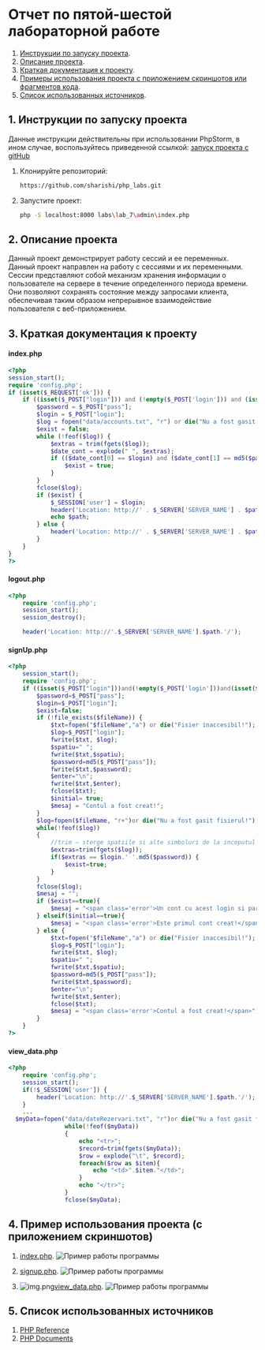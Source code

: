 # Отчет по пятой-шестой лабораторной работе

1. [Инструкции по запуску проекта](#1-инструкции-по-запуску-проекта).
2. [Описание проекта](#2-описание-проекта).
3. [Краткая документация к проекту](#3-краткая-документация-к-проекту).
4. [Примеры использования проекта с приложением скриншотов или фрагментов кода](#4-пример-использования-проекта-с-приложением-скриншотов).
5. [Список использованных источников](#5-список-использованных-источников).

## 1. Инструкции по запуску проекта

Данные инструкции действительны при использовании PhpStorm, в ином случае, воспользуйтесь приведенной ссылкой:
[запуск проекта с gitHub](https://www.youtube.com/watch?v=6N6JFynR0gM)

1. Клонируйте репозиторий:
   ```bash
   https://github.com/sharishi/php_labs.git
2. Запустите проект:
   <!-- Если у вас есть веб-сервер (например, Apache или Nginx), настройте его так, чтобы корневой каталог указывал на
   каталог вашего проекта.
   Если у вас нет веб-сервера, вы можете использовать встроенный сервер PHP для тестирования: -->
   ```bash
   php -S localhost:8000 labs\lab_7\admin\index.php

## 2. Описание проекта

Данный проект демонстрирует работу сессий и ее переменных.
Данный проект направлен на работу с сессиями и их переменными. Сессии представляют собой механизм хранения информации о пользователе на сервере в течение определенного
периода времени. Они позволяют сохранять состояние между запросами клиента, обеспечивая таким образом непрерывное
взаимодействие пользователя с веб-приложением.

## 3. Краткая документация к проекту

#### index.php

```php
<?php
session_start();
require 'config.php';
if (isset($_REQUEST['ok'])) {
    if ((isset($_POST["login"])) and (!empty($_POST['login'])) and (isset($_POST["pass"])) and (!empty($_POST['pass']))) {
        $password = $_POST["pass"];
        $login = $_POST["login"];
        $log = fopen("data/accounts.txt", "r") or die("Nu a fost gasit fisierul!");
        $exist = false;
        while (!feof($log)) {
            $extras = trim(fgets($log));
            $date_cont = explode(" ", $extras);
            if (($date_cont[0] == $login) and ($date_cont[1] == md5($password))) {
                $exist = true;
            }
        }
        fclose($log);
        if ($exist) {
            $_SESSION['user'] = $login;
            header('Location: http://' . $_SERVER['SERVER_NAME'] . $path . '/view_data.php');
            echo $path;
        } else {
            header('Location: http://' . $_SERVER['SERVER_NAME'] . $path . '/');
        }
    }
}
?>

```

#### logout.php

```php
<?php
    require 'config.php';
    session_start();
    session_destroy();

    header('Location: http://'.$_SERVER['SERVER_NAME'].$path.'/');
```

#### signUp.php

```php
<?php
	session_start();
	require 'config.php';
	if ((isset($_POST["login"]))and(!empty($_POST['login']))and(isset($_POST["pass"]))and(!empty($_POST['pass']))) {
		$password=$_POST["pass"];
		$login=$_POST["login"];
		$exist=false;
		if (!file_exists($fileName)) {
			$txt=fopen("$fileName","a") or die("Fisier inaccesibil!");
			$log=$_POST["login"];
			fwrite($txt, $log);
			$spatiu=" ";
			fwrite($txt,$spatiu);
			$password=md5($_POST["pass"]);
			fwrite($txt,$password);
			$enter="\n";
			fwrite($txt,$enter);
			fclose($txt);
			$initial= true;
			$mesaj = "Contul a fost creat!";
		}
		$log=fopen($fileName, "r+")or die("Nu a fost gasit fisierul!");
		while(!feof($log))
		{
			//trim — sterge spatiile si alte simboluri de la inceputul si sfarsitul sirului
			$extras=trim(fgets($log));
			if($extras == $login.' '.md5($password)) {
				$exist=true;
			}
		}
		fclose($log);
		$mesaj = "";
		if ($exist==true){
			$mesaj = "<span class='error'>Un cont cu acest login si parola deja exista!!!<br />Introdu alte date pentru inregistrare!</span>";
		} elseif($initial==true){
			$mesaj = "<span class='error'>Este primul cont creat!</span>";
		} else {
			$txt=fopen("$fileName","a") or die("Fisier inaccesibil!");
			$log=$_POST["login"];
			fwrite($txt, $log);
			$spatiu=" ";
			fwrite($txt,$spatiu);
			$password=md5($_POST["pass"]);
			fwrite($txt,$password);
			$enter="\n";
			fwrite($txt,$enter);
			fclose($txt);
			$mesaj = "<span class='error'>Contul a fost creat!</span>";
		}
	}
?>
```

#### view_data.php

```php
<?php
    require 'config.php';
    session_start();
    if(!$_SESSION['user']) {
        header('Location: http://'.$_SERVER['SERVER_NAME'].$path.'/');
    }
    ...
  $myData=fopen("data/dateRezervari.txt", "r")or die("Nu a fost gasit fisierul!");
                while(!feof($myData))
                {
                    echo "<tr>";
                    $record=trim(fgets($myData));
                    $row = explode("\t", $record);
                    foreach($row as $item){
                        echo "<td>".$item."</td>";
                    }
                    echo "</tr>";
                }
                fclose($myData);
````


## 4. Пример использования проекта (с приложением скриншотов)

1. [index.php](#indexphp).
   ![Пример работы программы](admin/images/img.png)

2. [signup.php](#signupphp).
   ![Пример работы программы](admin/images/img_1.png)

3. ![img.png](img.png)[view_data.php](#view_dataphp).
   ![Пример работы программы](admin/images/img_2.png)


## 5. Список использованных источников

1. [PHP Reference](https://www.w3schools.com/php/php_ref_overview.asp)
2. [PHP Documents](https://yaaver.com/php-help/)